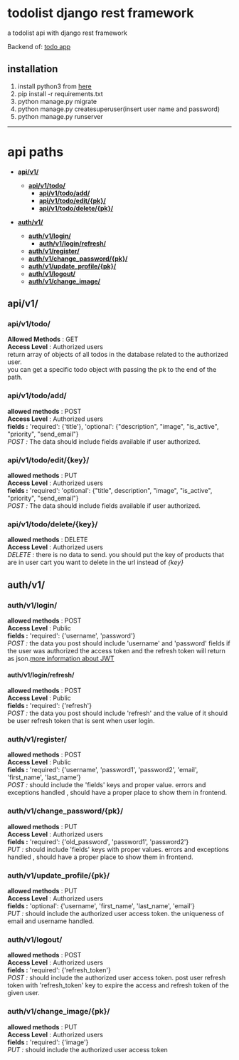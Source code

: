 # todolist django rest framework
a todolist api with django rest framework

Backend of: [todo app](https://faez-todoapp.netlify.app)

## installation
1. install python3 from <a href="https://www.python.or
g/" target="_blank">here</a> 
1. pip install -r requirements.txt
1. python manage.py migrate
1. python manage.py createsuperuser(insert user name and password)
1. python manage.py runserver
---
# api paths
* [**api/v1/**](#apiv1)
	* [**api/v1/todo/**](#apiv1todo)
		* [**api/v1/todo/add/**](#apiv1todoadd) 
		* [**api/v1/todo/edit/{pk}/**](#apiv1editpk)
		* [**api/v1/todo/delete/{pk}/**](#apiv1deletepk) 


* [**auth/v1/**](#authv1)
	* [**auth/v1/login/**](#authv1login)
		* [**auth/v1/login/refresh/**](#authv1loginrefresh)
	* [**auth/v1/register/**](#authv1register)
	* [**auth/v1/change_password/{pk}/**](#authv1change_passwordpk)
	* [**auth/v1/update_profile/{pk}/**](#authv1update_profilepk)
	* [**auth/v1/logout/**](#authv1logout)
	* [**auth/v1/change_image/**](#authv1change_image)


## api/v1/
### api/v1/todo/
**Allowed Methods** : GET
<br>**Access Level** : Authorized users
<br>return array of objects of all todos in the database related to the authorized user.
<br>you can get a specific todo object with passing the pk to the end of the path.

### api/v1/todo/add/
**allowed methods** : POST
<br>**Access Level** : Authorized users
<br>**fields :** 'required': {'title'}, 'optional': {"description", "image", "is_active", "priority", "send_email"}
<br>*POST :* The data should include fields available if user authorized.

### api/v1/todo/edit/{key}/
**allowed methods** : PUT
<br>**Access Level** : Authorized users
<br>**fields :** 'required': 'optional': {"title", description", "image", "is_active", "priority", "send_email"}
<br>*POST :* The data should include fields available if user authorized.

### api/v1/todo/delete/{key}/
**allowed methods** : DELETE
<br>**Access Level** : Authorized users
<br>*DELETE :* there is no data to send. you should put the key of products that are in user cart you want to delete in the url instead of *{key}*


## auth/v1/
### auth/v1/login/
**allowed methods** : POST
<br>**Access Level** : Public
<br>**fields :** 'required': {'username', 'password'}
<br>*POST :* the data you post should include 'username' and 'password' fields if the user was authorized the access token and the refresh token will return as json.[more information about JWT](https://django-rest-framework-simplejwt.readthedocs.io/en/latest/getting_started.html#usage)

#### auth/v1/login/refresh/
**allowed methods** : POST
<br>**Access Level** : Public
<br>**fields :** 'required': {'refresh'}
<br>*POST :* the data you post should include 'refresh' and the value of it should be user refresh token that is sent when user login.

### auth/v1/register/
**allowed methods** : POST
<br>**Access Level** : Public
<br>**fields :** 'required': {'username', 'password1', 'password2', 'email', 'first_name', 'last_name'}
<br>*POST :* should include the 'fields' keys and proper value. errors and exceptions handled , should have a proper place to show them in frontend.

### auth/v1/change_password/{pk}/
**allowed methods** : PUT
<br>**Access Level** : Authorized users
<br>**fields :** 'required': {'old_password', 'password1', 'password2'}
<br>*PUT :* should include 'fields' keys with proper values. errors and exceptions handled , should have a proper place to show them in frontend.

### auth/v1/update_profile/{pk}/
**allowed methods** : PUT
<br>**Access Level** : Authorized users
<br>**fields :** 'optional': {'username', 'first_name', 'last_name', 'email'}
<br>*PUT :*  should include the authorized user access token. the uniqueness of email and username handled.

### auth/v1/logout/
**allowed methods** : POST
<br>**Access Level** : Authorized users
<br>**fields :** 'required': {'refresh_token'}
<br>*POST :* should include the authorized user access token. post user refresh token with 'refresh_token' key to expire the access and refresh token of the given user.

### auth/v1/change_image/{pk}/
**allowed methods** : PUT
<br>**Access Level** : Authorized users
<br>**fields :** 'required': {'image'}
<br>*PUT :* should include the authorized user access token
